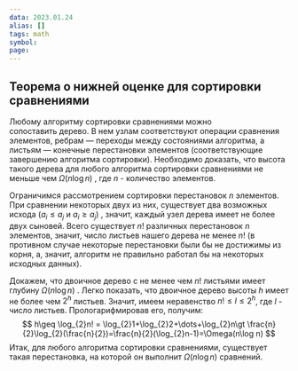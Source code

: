 ```yaml
---
data: 2023.01.24
alias: []
tags: math
symbol:
page:
---
```

## Теорема о нижней оценке для сортировки сравнениями
Любому алгоритму сортировки сравнениями можно сопоставить дерево. В нем узлам соответствуют операции сравнения элементов, ребрам — переходы между состояниями алгоритма, а листьям — конечные перестановки элементов (соответствующие завершению алгоритма сортировки). Необходимо доказать, что высота такого дерева для любого алгоритма сортировки сравнениями не меньше чем $\Omega(n\log n)$ , где $n$ - количество элементов. 

Ограничимся рассмотрением сортировки перестановок $n$ элементов. При сравнении некоторых двух из них, существует два возможных исхода $(a_{i} \leq a_{j}$ и $a_{i} \geq a_{j} )$ , значит, каждый узел дерева имеет не более двух сыновей. Всего существует $n!$ различных перестановок $n$ элементов, значит, число листьев нашего дерева не менее $n!$ (в противном случае некоторые перестановки были бы не достижимы из корня, а, значит, алгоритм не правильно работал бы на некоторых исходных данных).

Докажем, что двоичное дерево с не менее чем $n!$ листьями имеет глубину $\Omega(n\log n)$ . Легко показать, что двоичное дерево высоты $h$ имеет не более чем $2^{h}$ листьев. Значит, имеем неравенство $n! \leq l \leq 2^{h}$, где $l$ - число листьев. Прологарифмировав его, получим:
$$
h\geq \log_{2}n! = \log_{2}1+\log_{2}2+\dots+\log_{2}n\gt \frac{n}{2}\log_{2}(\frac{n}{2})=\frac{n}{2}(\log_{2}n-1)=\Omega(n\log n)
$$
Итак, для любого алгоритма сортировки сравнениями, существует такая перестановка, на которой он выполнит $\Omega(n\log n)$ сравнений.